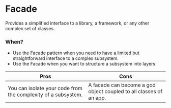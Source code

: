 # Facade

Provides a simplified interface to a library, a framework, or any other complex set of classes.

### When?

* Use the Facade pattern when you need to have a limited but straightforward interface to a complex subsystem.
* Use the Facade when you want to structure a subsystem into layers.


| Pros | Cons |
|------|------|
|You can isolate your code from the complexity of a subsystem.|A facade can become a god object coupled to all classes of an app.|